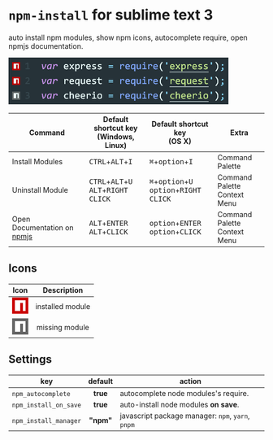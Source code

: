 # `npm-install` for sublime text 3
auto install npm modules, show npm icons, autocomplete require, open npmjs documentation.

![preview](https://raw.githubusercontent.com/fcannizzaro/npm-install/master/npm-install.png)

|           Command           | Default shortcut key<br>(Windows, Linux) | Default shortcut key<br>(OS X) | Extra
|---------------------------|-------------------------------------|---------------------------|---------------------------|
|Install Modules |<kbd>CTRL</kbd>+<kbd>ALT</kbd>+<kbd>I</kbd>|<kbd>⌘</kbd>+<kbd>option</kbd>+<kbd>I</kbd>| Command Palette
|Uninstall Module|<kbd>CTRL</kbd>+<kbd>ALT</kbd>+<kbd>U</kbd><br><kbd>ALT</kbd>+<kbd>RIGHT CLICK</kbd>|<kbd>⌘</kbd>+<kbd>option</kbd>+<kbd>U</kbd><br><kbd>option</kbd>+<kbd>RIGHT CLICK</kbd>| Command Palette<br>Context Menu
|Open Documentation on [npmjs](https://www.npmjs.com)|<kbd>ALT</kbd>+<kbd>ENTER</kbd><br><kbd>ALT</kbd>+<kbd>CLICK</kbd>|<kbd>option</kbd>+<kbd>ENTER</kbd><br><kbd>option</kbd>+<kbd>CLICK</kbd>| Command Palette<br>Context Menu

## Icons
| Icon |    Description   |
|:----:|:----------------:|
| ![on](https://raw.githubusercontent.com/fcannizzaro/npm-install/master/icon-on.png)   | installed module |
| ![off](https://raw.githubusercontent.com/fcannizzaro/npm-install/master/icon-off.png) |  missing module  |

## Settings

|         key           |    default    |                        action                     |
|-----------------------|:-------------:|---------------------------------------------------|
| `npm_autocomplete`    |   **true**    | autocomplete node modules's require.              |
| `npm_install_on_save` |   **true**    | auto-install node modules **on save**.            |
| `npm_install_manager` |   **"npm"**   | javascript package manager: `npm`, `yarn`, `pnpm` |

